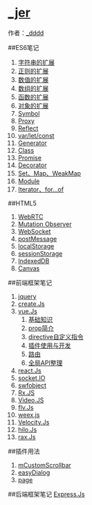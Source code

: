 # [_jer]()

作者：[_dddd](http://www.isyxf.com)

<!-- [ditto:searchbar] -->

##ES6笔记

1. [字符串的扩展](#docs/es6_string)
1. [正则的扩展](#docs/es6_regex)
1. [数值的扩展](#docs/es6_number)
1. [数组的扩展](#docs/es6_array)
1. [函数的扩展](#docs/es6_function)
1. [对象的扩展](#docs/es6_object)
1. [Symbol](#docs/es6_symbol)
1. [Proxy](#docs/es6_proxy)
1. [Reflect](#docs/es6_reflect)
1. [var/let/const](#docs/es6_var_let_const)
1. [Generator](#docs/es6_generator)
1. [Class](#docs/es6_class)
1. [Promise](#docs/es6_promise)
1. [Decorator](#docs/es6_decorator)
1. [Set、Map、WeakMap](#docs/es6_decorator)
1. [Module](#docs/es6_module)
1. [Iterator、for...of](#docs/es6_Iterator_for_of)

##HTML5

1. [WebRTC](#docs/html5_webrtc)
1. [Mutation Observer](#docs/html5_mutation_observer)
1. [WebSocket](#docs/html5_mutation_webSocket)
1. [postMessage](#docs/html5_postMessage)
1. [localStorage](#docs/html5_localStorage)
1. [sessionStorage](#docs/html5_sessionStorage)
1. [IndexedDB](#docs/html5_indexedDB)
1. [Canvas](#docs/html5_canvas)


##前端框架笔记
1. [jquery](#docs/lib_jquery)
1. [create.Js](#docs/lib_createJs)
1. [vue.Js](#docs/lib_vueJs)
	1. [基础知识](#docs/lib_vueJs_base)
	1. [prop简介](#docs/lib_vueJs_props)
	1. [directive自定义指令](#docs/lib_vueJs_component)
	1. [插件使用与开发](#docs/lib_vueJs_plugin)
	1. [路由](#docs/lib_vueJs_router)
	1. [全局API整理](#docs/lib_vueJs_glbObj)
1. [react.Js](#docs/lib_reactJs)
1. [socket.IO](#docs/lib_socket_IO)
1. [swfobject](#docs/lib_swfobject)
1. [Rx.JS](#docs/lib_RxJS)
1. [Video.JS](#docs/lib_VideoJS)
1. [flv.Js](#docs/lib_flvJs)
1. [weex.js](#docs/lib_weex)
1. [Velocity.Js](#docs/lib_velocity)
1. [hilo.Js](#docs/lib_hilo)
1. [rax.Js](#docs/lib_rax)

##插件用法

1. [mCustomScrollbar](#docs/plugin_mCustomScrollbar)
1. [easyDialog](#docs/plugin_easyDialog)
1. [page](#docs/plugin_page)

##后端框架笔记
[Express.Js](#docs/lib_Express)
